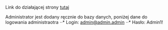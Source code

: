 Link do działającej strony [tutaj](https://mygym1.azurewebsites.net)

Administrator jest dodany ręcznie do bazy danych, poniżej dane do logowania administraotra
⋅⋅* Login: admin@admin.admin
⋅⋅* Hasło: Admin1!
